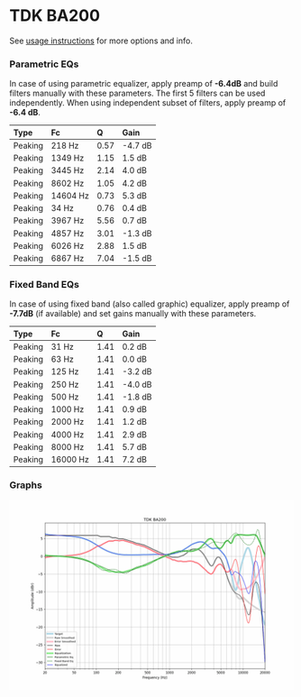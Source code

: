 # TDK BA200
See [usage instructions](https://github.com/jaakkopasanen/AutoEq#usage) for more options and info.

### Parametric EQs
In case of using parametric equalizer, apply preamp of **-6.4dB** and build filters manually
with these parameters. The first 5 filters can be used independently.
When using independent subset of filters, apply preamp of **-6.4 dB**.

| Type    | Fc       |    Q | Gain    |
|:--------|:---------|:-----|:--------|
| Peaking | 218 Hz   | 0.57 | -4.7 dB |
| Peaking | 1349 Hz  | 1.15 | 1.5 dB  |
| Peaking | 3445 Hz  | 2.14 | 4.0 dB  |
| Peaking | 8602 Hz  | 1.05 | 4.2 dB  |
| Peaking | 14604 Hz | 0.73 | 5.3 dB  |
| Peaking | 34 Hz    | 0.76 | 0.4 dB  |
| Peaking | 3967 Hz  | 5.56 | 0.7 dB  |
| Peaking | 4857 Hz  | 3.01 | -1.3 dB |
| Peaking | 6026 Hz  | 2.88 | 1.5 dB  |
| Peaking | 6867 Hz  | 7.04 | -1.5 dB |

### Fixed Band EQs
In case of using fixed band (also called graphic) equalizer, apply preamp of **-7.7dB**
(if available) and set gains manually with these parameters.

| Type    | Fc       |    Q | Gain    |
|:--------|:---------|:-----|:--------|
| Peaking | 31 Hz    | 1.41 | 0.2 dB  |
| Peaking | 63 Hz    | 1.41 | 0.0 dB  |
| Peaking | 125 Hz   | 1.41 | -3.2 dB |
| Peaking | 250 Hz   | 1.41 | -4.0 dB |
| Peaking | 500 Hz   | 1.41 | -1.8 dB |
| Peaking | 1000 Hz  | 1.41 | 0.9 dB  |
| Peaking | 2000 Hz  | 1.41 | 1.2 dB  |
| Peaking | 4000 Hz  | 1.41 | 2.9 dB  |
| Peaking | 8000 Hz  | 1.41 | 5.7 dB  |
| Peaking | 16000 Hz | 1.41 | 7.2 dB  |

### Graphs
![](./TDK%20BA200.png)